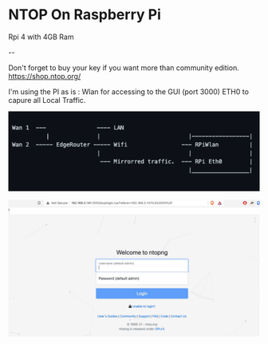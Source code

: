# NTOP On Raspberry Pi

Rpi 4 with 4GB Ram

--

Don't forget to buy your key if you want more than community edition.
https://shop.ntop.org/ 

I'm using the PI as is :
Wlan for accessing to the GUI (port 3000)
ETH0 to capure all Local Traffic.

![alt text](https://github.com/jsopdebeeck/NTOPonPi/blob/main/Screenshot%202021-11-07%20at%2012.10.24.png)


![alt text](https://github.com/jsopdebeeck/NTOPonPi/blob/main/Untitled.jpg)
